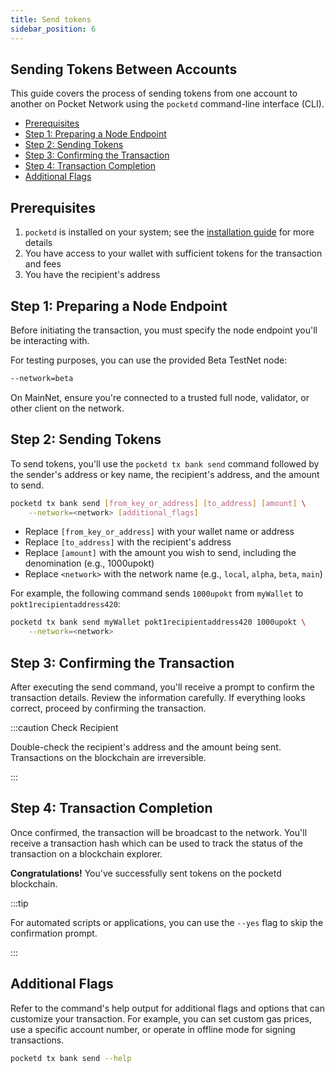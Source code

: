 ```yaml
---
title: Send tokens
sidebar_position: 6
---
```


## Sending Tokens Between Accounts <!-- omit in toc -->

This guide covers the process of sending tokens from one account to another on
Pocket Network using the `pocketd` command-line interface (CLI).

- [Prerequisites](#prerequisites)
- [Step 1: Preparing a Node Endpoint](#step-1-preparing-a-node-endpoint)
- [Step 2: Sending Tokens](#step-2-sending-tokens)
- [Step 3: Confirming the Transaction](#step-3-confirming-the-transaction)
- [Step 4: Transaction Completion](#step-4-transaction-completion)
- [Additional Flags](#additional-flags)

## Prerequisites

1. `pocketd` is installed on your system; see the [installation guide](1_pocketd_cli.md) for more details
2. You have access to your wallet with sufficient tokens for the transaction and fees
3. You have the recipient's address

## Step 1: Preparing a Node Endpoint

Before initiating the transaction, you must specify the node endpoint you'll be interacting with.

For testing purposes, you can use the provided Beta TestNet node:

```bash
--network=beta
```

On MainNet, ensure you're connected to a trusted full node, validator, or other client on the network.

## Step 2: Sending Tokens

To send tokens, you'll use the `pocketd tx bank send` command followed by the
sender's address or key name, the recipient's address, and the amount to send.

```sh
pocketd tx bank send [from_key_or_address] [to_address] [amount] \
    --network=<network> [additional_flags]
```

- Replace `[from_key_or_address]` with your wallet name or address
- Replace `[to_address]` with the recipient's address
- Replace `[amount]` with the amount you wish to send, including the denomination (e.g., 1000upokt)
- Replace `<network>` with the network name (e.g., `local`, `alpha`, `beta`, `main`)

For example, the following command sends `1000upokt` from `myWallet` to `pokt1recipientaddress420`:

```bash
pocketd tx bank send myWallet pokt1recipientaddress420 1000upokt \
    --network=<network>
```

## Step 3: Confirming the Transaction

After executing the send command, you'll receive a prompt to confirm the transaction details.
Review the information carefully. If everything looks correct, proceed by confirming the transaction.

:::caution Check Recipient

Double-check the recipient's address and the amount being sent.
Transactions on the blockchain are irreversible.

:::

## Step 4: Transaction Completion

Once confirmed, the transaction will be broadcast to the network.
You'll receive a transaction hash which can be used to track the status of the transaction on a blockchain explorer.

**Congratulations!** You've successfully sent tokens on the pocketd blockchain.

:::tip

For automated scripts or applications, you can use the `--yes` flag to skip the confirmation prompt.

:::

## Additional Flags

Refer to the command's help output for additional flags and options that can customize
your transaction. For example, you can set custom gas prices, use a specific account number,
or operate in offline mode for signing transactions.

```sh
pocketd tx bank send --help
```
